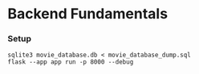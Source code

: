 # Backend Fundamentals

### Setup

```
sqlite3 movie_database.db < movie_database_dump.sql
flask --app app run -p 8000 --debug
```
